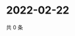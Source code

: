 # 2022-02-22

共 0 条

<!-- BEGIN WEIBO -->
<!-- 最后更新时间 Tue Feb 22 2022 13:00:45 GMT+0800 (China Standard Time) -->

<!-- END WEIBO -->
